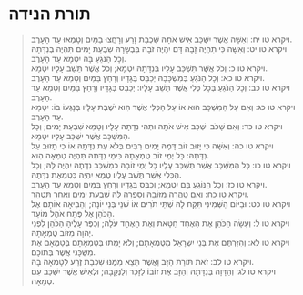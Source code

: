 # תורת הנידה

> ויקרא טו יח: וְאִשָּׁה אֲשֶׁר יִשְׁכַּב אִישׁ אֹתָהּ שִׁכְבַת זָרַע וְרָחֲצוּ בַמַּיִם וְטָמְאוּ עַד הָעָרֶב.  
> ויקרא טו יט: וְאִשָּׁה כִּי תִהְיֶה זָבָה דָּם יִהְיֶה זֹבָהּ בִּבְשָׂרָהּ שִׁבְעַת יָמִים תִּהְיֶה בְנִדָּתָהּ וְכָל הַנֹּגֵעַ בָּהּ יִטְמָא עַד הָעָרֶב.  
> ויקרא טו כ: וְכֹל אֲשֶׁר תִּשְׁכַּב עָלָיו בְּנִדָּתָהּ יִטְמָא; וְכֹל אֲשֶׁר תֵּשֵׁב עָלָיו יִטְמָא.  
> ויקרא טו כא: וְכָל הַנֹּגֵעַ בְּמִשְׁכָּבָהּ יְכַבֵּס בְּגָדָיו וְרָחַץ בַּמַּיִם וְטָמֵא עַד הָעָרֶב.  
> ויקרא טו כב: וְכָל הַנֹּגֵעַ בְּכָל כְּלִי אֲשֶׁר תֵּשֵׁב עָלָיו:  יְכַבֵּס בְּגָדָיו וְרָחַץ בַּמַּיִם וְטָמֵא עַד הָעָרֶב.  
> ויקרא טו כג: וְאִם עַל הַמִּשְׁכָּב הוּא אוֹ עַל הַכְּלִי אֲשֶׁר הִוא יֹשֶׁבֶת עָלָיו בְּנָגְעוֹ בוֹ:  יִטְמָא עַד הָעָרֶב.  
> ויקרא טו כד: וְאִם שָׁכֹב יִשְׁכַּב אִישׁ אֹתָהּ וּתְהִי נִדָּתָהּ עָלָיו וְטָמֵא שִׁבְעַת יָמִים; וְכָל הַמִּשְׁכָּב אֲשֶׁר יִשְׁכַּב עָלָיו יִטְמָא.  
> ויקרא טו כה: וְאִשָּׁה כִּי יָזוּב זוֹב דָּמָהּ יָמִים רַבִּים בְּלֹא עֶת נִדָּתָהּ אוֹ כִי תָזוּב עַל נִדָּתָהּ:  כָּל יְמֵי זוֹב טֻמְאָתָהּ כִּימֵי נִדָּתָהּ תִּהְיֶה טְמֵאָה הִוא.  
> ויקרא טו כו: כָּל הַמִּשְׁכָּב אֲשֶׁר תִּשְׁכַּב עָלָיו כָּל יְמֵי זוֹבָהּ כְּמִשְׁכַּב נִדָּתָהּ יִהְיֶה לָּהּ; וְכָל הַכְּלִי אֲשֶׁר תֵּשֵׁב עָלָיו טָמֵא יִהְיֶה כְּטֻמְאַת נִדָּתָהּ.  
> ויקרא טו כז: וְכָל הַנּוֹגֵעַ בָּם יִטְמָא; וְכִבֶּס בְּגָדָיו וְרָחַץ בַּמַּיִם וְטָמֵא עַד הָעָרֶב.  
> ויקרא טו כח: וְאִם טָהֲרָה מִזּוֹבָהּ וְסָפְרָה לָּהּ שִׁבְעַת יָמִים וְאַחַר תִּטְהָר.  
> ויקרא טו כט: וּבַיּוֹם הַשְּׁמִינִי תִּקַּח לָהּ שְׁתֵּי תֹרִים אוֹ שְׁנֵי בְּנֵי יוֹנָה; וְהֵבִיאָה אוֹתָם אֶל הַכֹּהֵן אֶל פֶּתַח אֹהֶל מוֹעֵד.  
> ויקרא טו ל: וְעָשָׂה הַכֹּהֵן אֶת הָאֶחָד חַטָּאת וְאֶת הָאֶחָד עֹלָה; וְכִפֶּר עָלֶיהָ הַכֹּהֵן לִפְנֵי יְהוָה מִזּוֹב טֻמְאָתָהּ.  
> ויקרא טו לא: וְהִזַּרְתֶּם אֶת בְּנֵי יִשְׂרָאֵל מִטֻּמְאָתָם; וְלֹא יָמֻתוּ בְּטֻמְאָתָם בְּטַמְּאָם אֶת מִשְׁכָּנִי אֲשֶׁר בְּתוֹכָם.  
> ויקרא טו לב: זֹאת תּוֹרַת הַזָּב וַאֲשֶׁר תֵּצֵא מִמֶּנּוּ שִׁכְבַת זֶרַע לְטָמְאָה בָהּ.  
> ויקרא טו לג: וְהַדָּוָה בְּנִדָּתָהּ וְהַזָּב אֶת זוֹבוֹ לַזָּכָר וְלַנְּקֵבָה; וּלְאִישׁ אֲשֶׁר יִשְׁכַּב עִם טְמֵאָה.   
 

